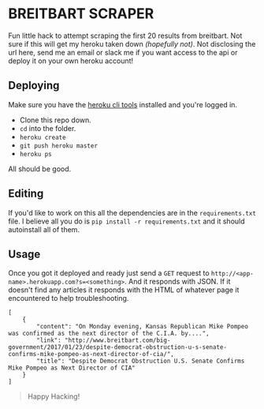 # BREITBART SCRAPER

Fun little hack to attempt scraping the first 20 results from breitbart. Not sure if this will get my heroku taken down _(hopefully not)_.
Not disclosing the url here, send me an email or slack me if you want access to the api or deploy it on your own heroku account!

## Deploying

Make sure you have the [heroku cli tools](https://devcenter.heroku.com/articles/heroku-cli) installed and you're logged in. 

* Clone this repo down. 
* `cd` into the folder. 
* `heroku create`
* `git push heroku master`
* `heroku ps`

All should be good. 

## Editing

If you'd like to work on this all the dependencies are in the `requirements.txt` file. I believe all you do is `pip install -r requirements.txt` and it should autoinstall all of them. 

## Usage

Once you got it deployed and ready just send a `GET` request to `http://<app-name>.herokuapp.com?s=<something>`. And it responds with JSON. If it doesn't find any articles it responds with the HTML of whatever page it encountered to help troubleshooting. 

```
[
	{
		"content": "On Monday evening, Kansas Republican Mike Pompeo was confirmed as the next director of the C.I.A. by....",
		"link": "http://www.breitbart.com/big-government/2017/01/23/despite-democrat-obstruction-u-s-senate-confirms-mike-pompeo-as-next-director-of-cia/",
		"title": "Despite Democrat Obstruction U.S. Senate Confirms Mike Pompeo as Next Director of CIA"
	}
]
``` 


> Happy Hacking! 
